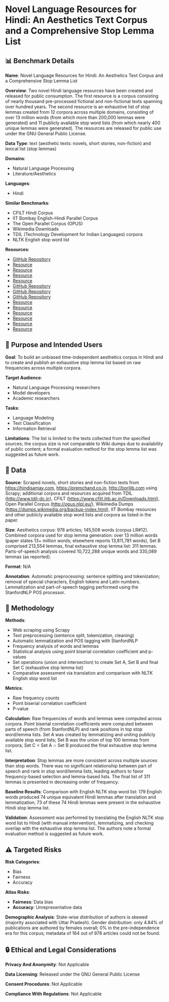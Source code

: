 # Novel Language Resources for Hindi: An Aesthetics Text Corpus and a Comprehensive Stop Lemma List

## 📊 Benchmark Details

**Name**: Novel Language Resources for Hindi: An Aesthetics Text Corpus and a Comprehensive Stop Lemma List

**Overview**: Two novel Hindi language resources have been created and released for public consumption. The first resource is a corpus consisting of nearly thousand pre-processed fictional and non-fictional texts spanning over hundred years. The second resource is an exhaustive list of stop lemmas created from 12 corpora across multiple domains, consisting of over 13 million words (from which more than 200,000 lemmas were generated) and 11 publicly available stop word lists (from which nearly 400 unique lemmas were generated). The resources are released for public use under the GNU General Public License.

**Data Type**: text (aesthetic texts: novels, short stories, non-fiction) and lexical list (stop lemmas)

**Domains**:
- Natural Language Processing
- Literature/Aesthetics

**Languages**:
- Hindi

**Similar Benchmarks**:
- CFILT Hindi Corpus
- IIT Bombay English-Hindi Parallel Corpus
- The Open Parallel Corpus (OPUS)
- Wikimedia Downloads
- TDIL (Technology Development for Indian Languages) corpora
- NLTK English stop word list

**Resources**:
- [GitHub Repository](https://github.com/gayatrivenugopal/hindi-corpus-stoplemmas)
- [Resource](https://en.wiktionary.org/wiki/Wiktionary:Frequency_lists/Hindi_1900)
- [Resource](https://1000mostcommonwords.com/1000-most-common-hindi-words)
- [Resource](https://blogs.transparent.com/hindi/first-100-high-frequency-words-in-hindi)
- [Resource](http://home.iitk.ac.in/~prasant/HindiCorpus/word.html)
- [GitHub Repository](https://github.com/oprogramador/most-common-words-by-language)
- [GitHub Repository](https://github.com/Alir3z4/stop-words)
- [GitHub Repository](https://github.com/stopwords-iso/stopwords-hi)
- [Resource](http://dx.doi.org/10.17632/bsr3frvvjc.1)
- [Resource](https://www.ranks.nl/stopwords/hindi)
- [Resource](https://dumps.wikimedia.org/backup-index.html)
- [Resource](http://opus.nlpl.eu/)
- [Resource](https://www.cfilt.iitb.ac.in/Downloads.html)
- [Resource](http://www.tdil-dc.in)

## 🎯 Purpose and Intended Users

**Goal**: To build an unbiased time-independent aesthetics corpus in Hindi and to create and publish an exhaustive stop lemma list based on raw frequencies across multiple corpora.

**Target Audience**:
- Natural Language Processing researchers
- Model developers
- Academic researchers

**Tasks**:
- Language Modeling
- Text Classification
- Information Retrieval

**Limitations**: The list is limited to the texts collected from the specified sources; the corpus size is not comparable to Wiki dumps due to availability of public content; a formal evaluation method for the stop lemma list was suggested as future work.

## 💾 Data

**Source**: Scraped novels, short stories and non-fiction texts from https://hindisamay.com, https://premchand.co.in, http://borilib.com using Scrapy; additional corpora and resources acquired from TDIL (http://www.tdil-dc.in), CFILT (https://www.cfilt.iitb.ac.in/Downloads.html), Open Parallel Corpus (http://opus.nlpl.eu/), Wikimedia Dumps (https://dumps.wikimedia.org/backup-index.html), IIT Bombay resources and other publicly available stop word lists and corpora as listed in the paper.

**Size**: Aesthetics corpus: 978 articles; 145,508 words (corpus LR#12). Combined corpora used for stop lemma generation: over 13 million words (paper states 13+ million words; elsewhere reports 13,811,781 words), Set B comprised 213,554 lemmas, final exhaustive stop lemma list: 311 lemmas. Parts-of-speech analysis covered 10,722,288 unique words and 335,089 lemmas (as reported).

**Format**: N/A

**Annotation**: Automatic preprocessing: sentence splitting and tokenization; removal of special characters, English tokens and Latin numbers. Lemmatization and part-of-speech tagging performed using the StanfordNLP POS processor.

## 🔬 Methodology

**Methods**:
- Web scraping using Scrapy
- Text preprocessing (sentence split, tokenization, cleaning)
- Automatic lemmatization and POS tagging with StanfordNLP
- Frequency analysis of words and lemmas
- Statistical analysis using point biserial correlation coefficient and p-values
- Set operations (union and intersection) to create Set A, Set B and final Set C (exhaustive stop lemma list)
- Comparative assessment via translation and comparison with NLTK English stop word list

**Metrics**:
- Raw frequency counts
- Point biserial correlation coefficient
- P-value

**Calculation**: Raw frequencies of words and lemmas were computed across corpora. Point biserial correlation coefficients were computed between parts of speech (from StanfordNLP) and rank positions in top stop word/lemma lists. Set A was created by lemmatizing and uniting publicly available stop word lists; Set B was the union of top 100 lemmas from corpora; Set C = Set A ∩ Set B produced the final exhaustive stop lemma list.

**Interpretation**: Stop lemmas are more consistent across multiple sources than stop words. There was no significant relationship between part of speech and rank in stop word/lemma lists, leading authors to favor frequency-based selection and lemma-based lists. The final list of 311 lemmas is presented in decreasing order of frequency.

**Baseline Results**: Comparison with English NLTK stop word list: 179 English words produced 74 unique equivalent Hindi lemmas after translation and lemmatization; 73 of these 74 Hindi lemmas were present in the exhaustive Hindi stop lemma list.

**Validation**: Assessment was performed by translating the English NLTK stop word list to Hindi (with manual intervention), lemmatizing, and checking overlap with the exhaustive stop lemma list. The authors note a formal evaluation method is suggested as future work.

## ⚠️ Targeted Risks

**Risk Categories**:
- Bias
- Fairness
- Accuracy

**Atlas Risks**:
- **Fairness**: Data bias
- **Accuracy**: Unrepresentative data

**Demographic Analysis**: State-wise distribution of authors is skewed (majority associated with Uttar Pradesh). Gender distribution: only 4.84% of publications are authored by females overall; 0% in the pre-independence era for this corpus; metadata of 164 out of 978 articles could not be found.

## 🔒 Ethical and Legal Considerations

**Privacy And Anonymity**: Not Applicable

**Data Licensing**: Released under the GNU General Public License

**Consent Procedures**: Not Applicable

**Compliance With Regulations**: Not Applicable

